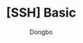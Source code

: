 ---
layout: post
title: "[SSH] Basic"
subtitle: 
author: "Dongbo"
header-style: text
tags:
  - network
  - note
---